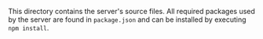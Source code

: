 This directory contains the server's source files. All required packages used by the server are found in `package.json` and can be installed by executing `npm install`.